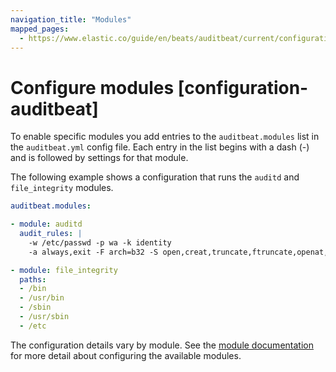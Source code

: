 ```yaml
---
navigation_title: "Modules"
mapped_pages:
  - https://www.elastic.co/guide/en/beats/auditbeat/current/configuration-auditbeat.html
---
```


# Configure modules [configuration-auditbeat]


To enable specific modules you add entries to the `auditbeat.modules` list in the `auditbeat.yml` config file. Each entry in the list begins with a dash (-) and is followed by settings for that module.

The following example shows a configuration that runs the `auditd` and `file_integrity` modules.

```yaml
auditbeat.modules:

- module: auditd
  audit_rules: |
    -w /etc/passwd -p wa -k identity
    -a always,exit -F arch=b32 -S open,creat,truncate,ftruncate,openat,open_by_handle_at -F exit=-EPERM -k access

- module: file_integrity
  paths:
  - /bin
  - /usr/bin
  - /sbin
  - /usr/sbin
  - /etc
```

The configuration details vary by module. See the [module documentation](/reference/auditbeat/auditbeat-modules.md) for more detail about configuring the available modules.

